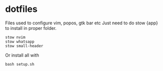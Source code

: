 # dotfiles
Files used to configure vim, popos, gtk bar etc
Just need to do stow {app} to install in proper folder.
```
stow nvim
stow whatsapp
stow small-header 
```
Or install all with
```
bash setup.sh
```
